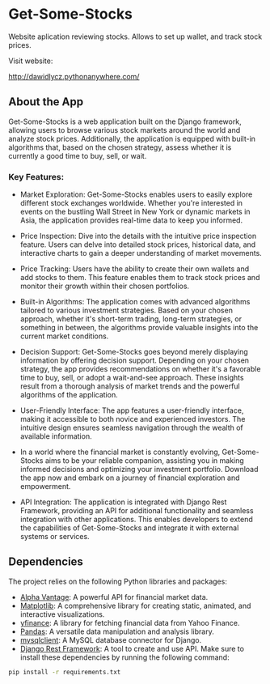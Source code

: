 # Get-Some-Stocks
Website aplication reviewing stocks. Allows to set up wallet, and track stock prices.

Visit website:

http://dawidlycz.pythonanywhere.com/

## About the App
Get-Some-Stocks is a web application built on the Django framework, allowing users to browse various stock markets around the world and analyze stock prices. Additionally, the application is equipped with built-in algorithms that, based on the chosen strategy, assess whether it is currently a good time to buy, sell, or wait.

### Key Features:
* Market Exploration: Get-Some-Stocks enables users to easily explore different stock exchanges worldwide. Whether you're interested in events on the bustling Wall Street in New York or dynamic markets in Asia, the application provides real-time data to keep you informed.

* Price Inspection: Dive into the details with the intuitive price inspection feature. Users can delve into detailed stock prices, historical data, and interactive charts to gain a deeper understanding of market movements.

* Price Tracking: Users have the ability to create their own wallets and add stocks to them. This feature enables them to track stock prices and monitor their growth within their chosen portfolios.

* Built-in Algorithms: The application comes with advanced algorithms tailored to various investment strategies. Based on your chosen approach, whether it's short-term trading, long-term strategies, or something in between, the algorithms provide valuable insights into the current market conditions.

* Decision Support: Get-Some-Stocks goes beyond merely displaying information by offering decision support. Depending on your chosen strategy, the app provides recommendations on whether it's a favorable time to buy, sell, or adopt a wait-and-see approach. These insights result from a thorough analysis of market trends and the powerful algorithms of the application.

* User-Friendly Interface: The app features a user-friendly interface, making it accessible to both novice and experienced investors. The intuitive design ensures seamless navigation through the wealth of available information.

* In a world where the financial market is constantly evolving, Get-Some-Stocks aims to be your reliable companion, assisting you in making informed decisions and optimizing your investment portfolio. Download the app now and embark on a journey of financial exploration and empowerment.

* API Integration: The application is integrated with Django Rest Framework, providing an API for additional functionality and seamless integration with other applications. This enables developers to extend the capabilities of Get-Some-Stocks and integrate it with external systems or services.

## Dependencies

The project relies on the following Python libraries and packages:

- [Alpha Vantage](https://www.alphavantage.co/): A powerful API for financial market data.
- [Matplotlib](https://matplotlib.org/): A comprehensive library for creating static, animated, and interactive visualizations.
- [yfinance](https://pypi.org/project/yfinance/): A library for fetching financial data from Yahoo Finance.
- [Pandas](https://pandas.pydata.org/): A versatile data manipulation and analysis library.
- [mysqlclient](https://pypi.org/project/mysqlclient/): A MySQL database connector for Django.
- [Django Rest Framework](https://www.django-rest-framework.org): A tool to create and use API.
Make sure to install these dependencies by running the following command:

```bash
pip install -r requirements.txt
